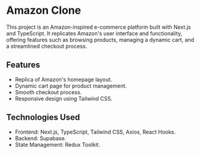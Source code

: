# Amazon Clone

This project is an Amazon-inspired e-commerce platform built with Next.js and TypeScript. It replicates Amazon's user interface and functionality, offering features such as browsing products, managing a dynamic cart, and a streamlined checkout process.

## Features

- Replica of Amazon's homepage layout.
- Dynamic cart page for product management.
- Smooth checkout process.
- Responsive design using Tailwind CSS.

## Technologies Used

- Frontend: Next.js, TypeScript, Tailwind CSS, Axios, React Hooks.
- Backend: Supabase.
- State Management: Redux Toolkit.

